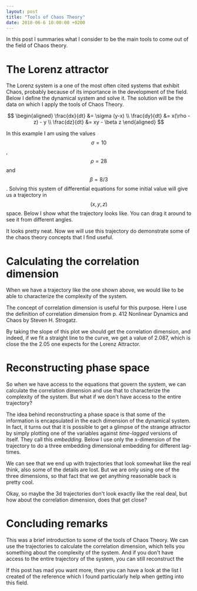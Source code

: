 ```yaml
---
layout: post
title: "Tools of Chaos Theory"
date: 2018-06-6 10:00:00 +0200
---
```


In this post I summaries what I consider to be the main tools to come out of the field of Chaos theory.

<head>
    <script src="https://d3js.org/d3.v4.min.js" charset="utf-8"></script>
    <script src="https://unpkg.com/d3-3d/build/d3-3d.min.js"></script>
    <style type="text/css">
        path {
            fill: none;
        }
    </style>
</head>

# The Lorenz attractor

The Lorenz system is a one of the most often cited systems that exhibit Chaos, probably because of its importance in the development of the field. Below I define the dynamical system and solve it. The solution will be the data on which I apply the tools of Chaos Theory.

$$
\begin{aligned}
\frac{dx}{dt} &= \sigma (y-x) \\
\frac{dy}{dt} &= x(\rho - z) - y \\
\frac{dz}{dt} &= xy - \beta z
\end{aligned}
$$

In this example I am using the values $$\sigma=10$$, $$\rho=28$$ and $$\beta = 8/3$$. Solving this system of differential equations for some initial value will give us a trajectory in $$(x, y, z)$$ space. Below I show what the trajectory looks like. You can drag it around to see it from different angles.

<center>
    <div class="svg-container" id='lorenz-system'></div>
</center>

It looks pretty neat. Now we will use this trajectory do demonstrate some of the chaos theory concepts that I find useful.

# Calculating the correlation dimension

When we have a trajectory like the one shown above, we would like to be able to characterize the complexity of the system.

The concept of correlation dimension is useful for this purpose. Here I use the definition of correlation dimension from p. 412 Nonlinear Dynamics and Chaos by Steven H. Strogatz.

<center>
    <div class="svg-container" id='ln_c_ln_epsilon'></div>
</center>

By taking the slope of this plot we should get the correlation dimension, and indeed, if we fit a straight line to the curve, we get a value of 2.087, which is close the the 2.05 one expects for the Lorenz Attractor.

# Reconstructing phase space

So when we have access to the equations that govern the system, we can calculate the correlation dimension and use that to characterize the complexity of the system. But what if we don't have access to the entire trajectory?

The idea behind reconstructing a phase space is that some of the information is encapsulated in the each dimension of the dynamical system. In fact, it turns out that it is possible to get a glimpse of the strange attractor by simply plotting one of the variables against _time-lagged_ versions of itself. They call this _embedding_. Below I use only the x-dimension of the trajectory to do a three embedding dimensional embedding for different lag-times.

<center>
    <div id='lagtimes'></div>
</center>

We can see that we end up with trajectories that look somewhat like the real think, also some of the details are lost. But we are only using one of the three dimensions, so that fact that we get anything reasonable back is pretty cool.

Okay, so maybe the 3d trajectories don't look exactly like the real deal, but how about the correlation dimension, does that get close?

# Concluding remarks

This was a brief introduction to some of the tools of Chaos Theory. We can use the trajectories to calculate the correlation dimension, which tells you something about the complexity of the system. And if you don't have access to the entire trajectory of the system, you can still reconstruct the

If this post has mad you want more, then you can have a look at the list I created of the reference which I found particularly help when getting into this field.

<script type='text/javascript' src='/js/tools-of-chaos-theory/lorenz-system.js'></script>
<script type='text/javascript' src='/js/tools-of-chaos-theory/ln-c-ln-epsilon.js'></script>
<script type='text/javascript' src='/js/tools-of-chaos-theory/lagtimes.js'></script>
